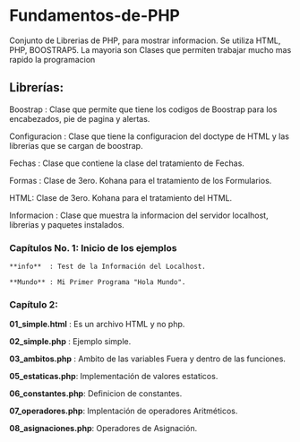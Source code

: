 # Fundamentos-de-PHP
Conjunto de Librerias de PHP, para mostrar informacion. Se utiliza HTML, PHP, BOOSTRAP5. La mayoria son Clases que permiten trabajar mucho mas rapido la programacion


## Librerías:

Boostrap : Clase que permite que tiene los codigos de Boostrap para los encabezados, pie de pagina y alertas.

Configuracion : Clase que tiene la configuracion del doctype de HTML y las librerias que se cargan de boostrap.

Fechas : Clase que contiene la clase del tratamiento de Fechas.

Formas : Clase de 3ero. Kohana para el tratamiento de los Formularios.

HTML: Clase de 3ero. Kohana para el tratamiento del HTML.

Informacion : Clase que muestra la informacion del servidor localhost, librerias y paquetes instalados.

### Capítulos No. 1: Inicio de los ejemplos 
  ```
  **info**  : Test de la Información del Localhost.
  
  **Mundo** : Mi Primer Programa "Hola Mundo".
  ```  
### Capítulo 2:  

  **__01_simple.html__**  : Es un archivo HTML y no php.
  
  **02_simple.php**   : Ejemplo simple.
  
  **03_ambitos.php**  : Ambito de las variables Fuera y dentro de las funciones.
  
  **05_estaticas.php**: Implementación de valores estaticos.
  
  **06_constantes.php**: Definicion de constantes.
  
  **07_operadores.php**: Implentación de operadores Aritméticos.
  
  **08_asignaciones.php**: Operadores de Asignación.
  
